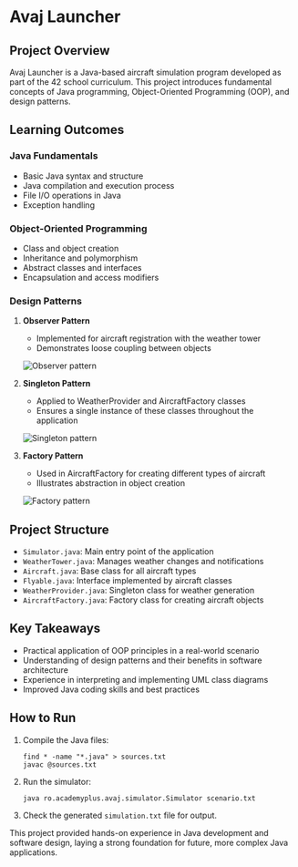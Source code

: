 # Avaj Launcher

## Project Overview
Avaj Launcher is a Java-based aircraft simulation program developed as part of the 42 school curriculum. This project introduces fundamental concepts of Java programming, Object-Oriented Programming (OOP), and design patterns.

## Learning Outcomes

### Java Fundamentals
- Basic Java syntax and structure
- Java compilation and execution process
- File I/O operations in Java
- Exception handling

### Object-Oriented Programming
- Class and object creation
- Inheritance and polymorphism
- Abstract classes and interfaces
- Encapsulation and access modifiers

### Design Patterns
1. **Observer Pattern**
   - Implemented for aircraft registration with the weather tower
   - Demonstrates loose coupling between objects

   ![Observer pattern](https://github.com/user-attachments/assets/a30e6619-af89-4ab1-9988-c21f509b4d2c)


2. **Singleton Pattern**
   - Applied to WeatherProvider and AircraftFactory classes
   - Ensures a single instance of these classes throughout the application
  
   ![Singleton pattern](https://github.com/user-attachments/assets/66f3a8fd-ad82-417b-9363-5fee532ca817)

3. **Factory Pattern**
   - Used in AircraftFactory for creating different types of aircraft
   - Illustrates abstraction in object creation

   ![Factory pattern](https://github.com/user-attachments/assets/79d59e8a-09cc-4480-9f6d-447a8fd33a77)


## Project Structure
- `Simulator.java`: Main entry point of the application
- `WeatherTower.java`: Manages weather changes and notifications
- `Aircraft.java`: Base class for all aircraft types
- `Flyable.java`: Interface implemented by aircraft classes
- `WeatherProvider.java`: Singleton class for weather generation
- `AircraftFactory.java`: Factory class for creating aircraft objects

## Key Takeaways
- Practical application of OOP principles in a real-world scenario
- Understanding of design patterns and their benefits in software architecture
- Experience in interpreting and implementing UML class diagrams
- Improved Java coding skills and best practices

## How to Run
1. Compile the Java files:
   ```
   find * -name "*.java" > sources.txt
   javac @sources.txt
   ```
2. Run the simulator:
   ```
   java ro.academyplus.avaj.simulator.Simulator scenario.txt
   ```
3. Check the generated `simulation.txt` file for output.

This project provided hands-on experience in Java development and software design, laying a strong foundation for future, more complex Java applications.
